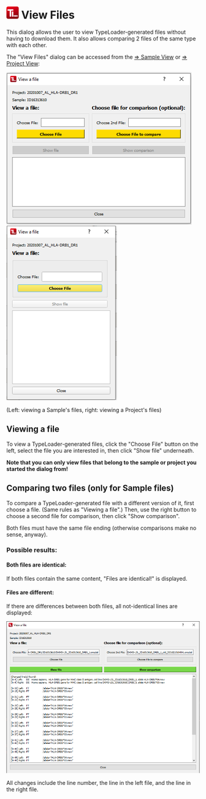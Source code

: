 # ![Icon](images/TypeLoader_32.png) View Files
This dialog allows the user to view TypeLoader-generated files without having to download them.
It also allows comparing 2 files of the same type with each other.

The "View Files" dialog can be accessed from the [=> Sample View](view_sample.md) or [=> Project View](view_project.md): 

![ViewFiles](images/view_files_dialog.png) ![ViewFiles](images/view_files_dialog_proj.png)

(Left: viewing a Sample's files, right: viewing a Project's files)

## Viewing a file
To view a TypeLoader-generated files, click the "Choose File" button on the left, select the file you are interested in, then click "Show file" underneath.

**Note that you can only view files that belong to the sample or project you started the dialog from!**

## Comparing two files (only for Sample files)
To compare a TypeLoader-generated file with a different version of it, first choose a file. (Same rules as "Viewing a file".) Then, use the right button to choose a second file for comparison, then click "Show comparison".

Both files must have the same file ending (otherwise comparisons make no sense, anyway). 

### Possible results:

#### Both files are identical:
If both files contain the same content, "Files are identical!" is displayed.

#### Files are different:
If there are differences between both files, all not-identical lines are displayed:

![Compare Files](images/view_files_dialog_diff.png)

All changes include the line number, the line in the left file, and the line in the right file.

